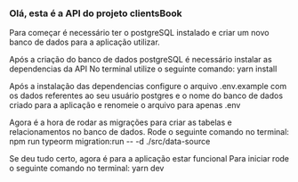### Olá, esta é a API do projeto clientsBook

Para começar é necessário ter o postgreSQL instalado e criar um novo banco de dados para a aplicação utilizar.

Após a criação do banco de dados postgreSQL é necessário instalar as dependencias da API
No terminal utilize o seguinte comando: yarn install

Após a instalação das dependencias configure o arquivo .env.example com os dados referentes ao seu usuário postgres e o nome do banco de dados criado para a aplicação e renomeie o arquivo para apenas .env

Agora é a hora de rodar as migrações para criar as tabelas e relacionamentos no banco de dados.
Rode o seguinte comando no terminal: npm run typeorm migration:run -- -d ./src/data-source

Se deu tudo certo, agora é para a aplicação estar funcional
Para iniciar rode o seguinte comando no terminal: yarn dev
